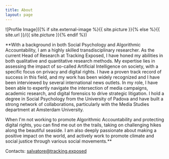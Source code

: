 ```yaml
---
title: About
layout: page
---
```

![Profile Image]({% if site.external-image %}{{ site.picture }}{% else %}{{ site.url }}/{{ site.picture }}{% endif %})

**With a background in both Social Psychology and Algorithmic Accountability, I am a highly skilled transdisciplinary researcher. As the current Head of Research at Tracking Exposed, I have honed my abilities in both qualitative and quantitative research methods. My expertise lies in assessing the impact of so-called Artificial Intelligence on society, with a specific focus on privacy and digital rights. I have a proven track record of success in this field, and my work has been widely recognized and I have been interviewed by several international news outlets. In my role, I have been able to expertly navigate the intersection of media campaigns, academic research, and digital forensics to drive strategic litigation. I hold a degree in Social Psychology from the University of Padova and have built a strong network of collaborations, particularly with the Media Studies department at Amsterdam University.

When I'm not working to promote Algorithmic Accountability and protecting digital rights, you can find me out on the trails, taking on challenging hikes along the beautiful seaside. I am also deeply passionate about making a positive impact on the world, and actively work to promote climate and social justice through various social movements.**

<!-- 
I graduated in social psychology from the University of Padova and I developed my interest in studying social media and algorithms during my collaboration with the [DatActive](https://data-activism.net/about/) team at the University of Amsterdam.

I am currently working on algorithmic accountability and hate speech discourses on social media, specifically focusing on the political sphere. 

As a member of the [tracking.exposed](https://tracking.exposed/) research team, I investigate [Youtube](https://youtube.tracking.exposed/) and [Pornhub's](https://pornhub.tracking.exposed/) algorithms. 
You can take a look at  my last works on algorithmic [Polarization](https://wiki.digitalmethods.net/Dmi/WinterSchool2021FIterTube) and [Heteronormativity](https://drive.google.com/file/d/18OGpOiEmyosq3VK_Ogn_smeGq9kWx-Sl/view?usp=sharing).

As a member of the"[Rete Nazionale per il contrasto ai linguaggi e ai fenomeni d'odio](https://www.retecontrolodio.org/chi-siamo/)", I work on text analysis on large corpus of text, such as social media's comments.
You can read my [master thesis](https://github.com/SalvatoreRomano1/thesis) on the relationship between political communication and hate speech.

I have been a teaching assistant for the University of Padova in the courses of "Persuasion and social influence" and "Social Network Analysis"; check the report of the teamwork I facilitated on [Semantic and Network analysis of Hate Speech](https://github.com/SalvatoreRomano1/net2020)

I collaborated with the Media Studies department of Amsterdam University; check the report of the last data sprint I facilitated during the previous [Digital Methods Winter School](https://wiki.digitalmethods.net/Dmi/WinterSchool2021) on "[Echo Chambers, Filter Bubble and Polarization on Youtube during the USA's post-electoral debate](https://wiki.digitalmethods.net/Dmi/WinterSchool2021FIterTube)".

-->

Contacts:
salvatore@tracking.exposed


<!-- 
<h2>Skills</h2>

<ul class="skill-list">
	<li>HTML - Jade - Haml - Erb</li>
	<li>Responsive (Mobile First)</li>
	<li>CSS (Stylus, Sass, Less)</li>
	<li>Css Frameworks (Bootstrap, Foundation)</li>
	<li>Javascript (Design Patterns, Testes)</li>
	<li>NodeJS</li>
	<li>AngularJS - ReactJS</li>
	<li>Grunt - Gulp - Yeoman</li>
	<li>Git</li>
	<li>PHP</li>
	<li>Python</li>
	<li>MySQL - MongoDB</li>
	<li>Scrum and Kanban</li>
	<li>TDD e Continuous Integration</li>
</ul>

<h2>Projects</h2>

<ul>
	<li><a href="https://github.com/">Lorem Lorem</a></li>
	<li><a href="https://github.com/">Ipsum Dolor</a></li>
	<li><a href="https://github.com/">Dolor Lorem</a></li>
</ul>
-->